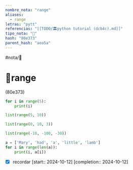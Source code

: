 ```yaml
---
nombre_nota: "range"
aliases:
  - range
letras: "pytt"
referencias: "[[TODO/🏛️python tutorial (dcb4c).md]]"
tipo_nota: "📑"
hash: "80e373"
parent_hash: "aea5a"
---
```


#nota/📑

# 📑range
<div class="hash">(80e373)</div>


```python
for i in range(5):
    print(i)
```

```python
list(range(5, 10))

list(range(0, 10, 3))

list(range(-10, -100, -30))
```

```python
a = ['Mary', 'had', 'a', 'little', 'lamb']
for i in range(len(a)):
    print(i, a[i])
```


- [x] recordar  [start:: 2024-10-12]  [completion:: 2024-10-12]
